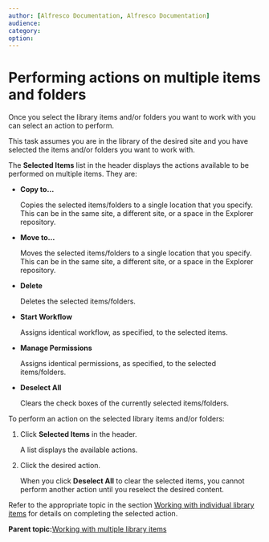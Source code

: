 ```yaml
---
author: [Alfresco Documentation, Alfresco Documentation]
audience: 
category: 
option: 
---
```


# Performing actions on multiple items and folders

Once you select the library items and/or folders you want to work with you can select an action to perform.

This task assumes you are in the library of the desired site and you have selected the items and/or folders you want to work with.

The **Selected Items** list in the header displays the actions available to be performed on multiple items. They are:

-   **Copy to…**

    Copies the selected items/folders to a single location that you specify. This can be in the same site, a different site, or a space in the Explorer repository.

-   **Move to…**

    Moves the selected items/folders to a single location that you specify. This can be in the same site, a different site, or a space in the Explorer repository.

-   **Delete**

    Deletes the selected items/folders.

-   **Start Workflow**

    Assigns identical workflow, as specified, to the selected items.

-   **Manage Permissions**

    Assigns identical permissions, as specified, to the selected items/folders.

-   **Deselect All**

    Clears the check boxes of the currently selected items/folders.


To perform an action on the selected library items and/or folders:

1.  Click **Selected Items** in the header.

    A list displays the available actions.

2.  Click the desired action.

    When you click **Deselect All** to clear the selected items, you cannot perform another action until you reselect the desired content.


Refer to the appropriate topic in the section [Working with individual library items](../concepts/library-items-individual.md) for details on completing the selected action.

**Parent topic:**[Working with multiple library items](../concepts/library-items-multiple.md)

